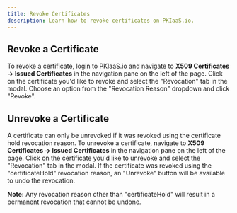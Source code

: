 ```yaml
---
title: Revoke Certificates
description: Learn how to revoke certificates on PKIaaS.io.
---
```

## Revoke a Certificate
To revoke a certificate, login to PKIaaS.io and navigate to **X509 Certificates -> Issued Certificates** in the navigation pane on the left of the page. Click on the certificate you'd like to revoke and select the "Revocation" tab in the modal. Choose an option from the "Revocation Reason" dropdown and click "Revoke".

## Unrevoke a Certificate
A certificate can only be unrevoked if it was revoked using the certificate hold revocation reason. To unrevoke a certificate, navigate to **X509 Certificates -> Issued Certificates** in the navigation pane on the left of the page. Click on the certificate you'd like to unrevoke and select the "Revocation" tab in the modal. If the certificate was revoked using the "certificateHold" revocation reason, an "Unrevoke" button will be available to undo the revocation.

**Note:** Any revocation reason other than "certificateHold" will result in a permanent revocation that cannot be undone.